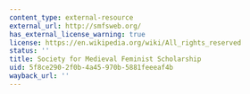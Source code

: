 ```yaml
---
content_type: external-resource
external_url: http://smfsweb.org/
has_external_license_warning: true
license: https://en.wikipedia.org/wiki/All_rights_reserved
status: ''
title: Society for Medieval Feminist Scholarship
uid: 5f8ce290-2f0b-4a45-970b-5881feeeaf4b
wayback_url: ''
---
```

